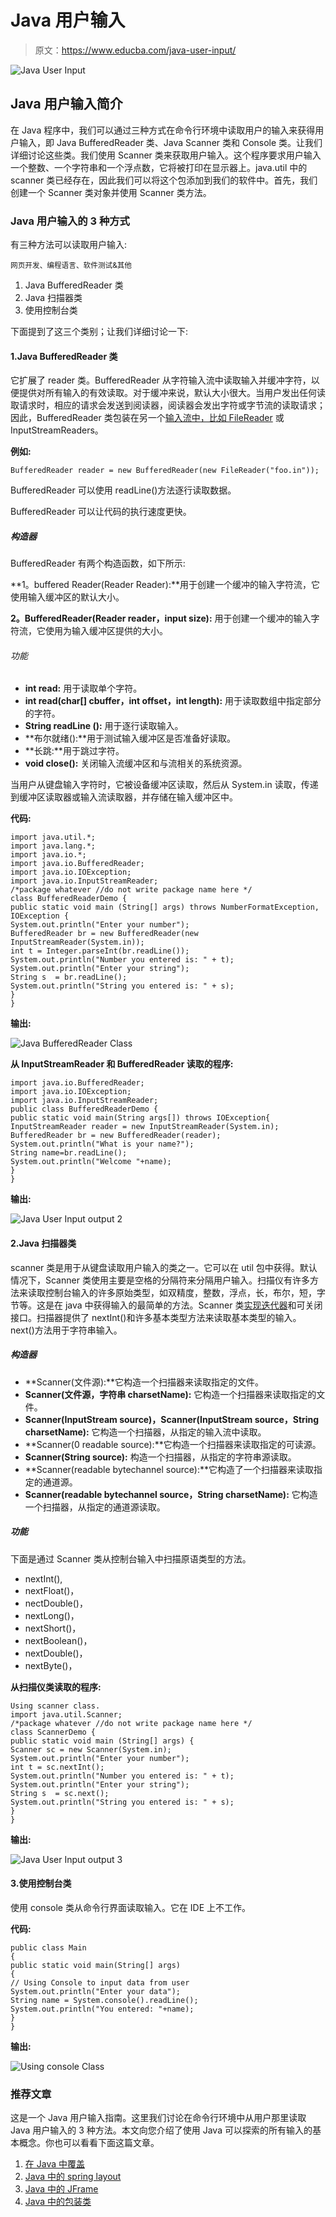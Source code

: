 # Java 用户输入

> 原文：<https://www.educba.com/java-user-input/>

![Java User Input](img/cdc309dc41542ef0af6bc479c3e074f3.png)



## Java 用户输入简介

在 Java 程序中，我们可以通过三种方式在命令行环境中读取用户的输入来获得用户输入，即 Java BufferedReader 类、Java Scanner 类和 Console 类。让我们详细讨论这些类。我们使用 Scanner 类来获取用户输入。这个程序要求用户输入一个整数、一个字符串和一个浮点数，它将被打印在显示器上。java.util 中的 scanner 类已经存在，因此我们可以将这个包添加到我们的软件中。首先，我们创建一个 Scanner 类对象并使用 Scanner 类方法。

### Java 用户输入的 3 种方式

有三种方法可以读取用户输入:

<small>网页开发、编程语言、软件测试&其他</small>

1.  Java BufferedReader 类
2.  Java 扫描器类
3.  使用控制台类

下面提到了这三个类别；让我们详细讨论一下:

#### 1.Java BufferedReader 类

它扩展了 reader 类。BufferedReader 从字符输入流中读取输入并缓冲字符，以便提供对所有输入的有效读取。对于缓冲来说，默认大小很大。当用户发出任何读取请求时，相应的请求会发送到阅读器，阅读器会发出字符或字节流的读取请求；因此，BufferedReader 类包装在另一个[输入流中，比如 FileReader](https://www.educba.com/javascript-filereader/) 或 InputStreamReaders。

**例如:**

```
BufferedReader reader = new BufferedReader(new FileReader("foo.in"));
```

BufferedReader 可以使用 readLine()方法逐行读取数据。

BufferedReader 可以让代码的执行速度更快。

##### 构造器

BufferedReader 有两个构造函数，如下所示:

**1。buffered Reader(Reader Reader):**用于创建一个缓冲的输入字符流，它使用输入缓冲区的默认大小。

**2。BufferedReader(Reader reader，input size):** 用于创建一个缓冲的输入字符流，它使用为输入缓冲区提供的大小。

###### 功能

*   **int read:** 用于读取单个字符。
*   **int read(char[] cbuffer，int offset，int length):** 用于读取数组中指定部分的字符。
*   **String readLine ():** 用于逐行读取输入。
*   **布尔就绪():**用于测试输入缓冲区是否准备好读取。
*   **长跳:**用于跳过字符。
*   **void close():** 关闭输入流缓冲区和与流相关的系统资源。

当用户从键盘输入字符时，它被设备缓冲区读取，然后从 System.in 读取，传递到缓冲区读取器或输入流读取器，并存储在输入缓冲区中。

**代码:**

```
import java.util.*;
import java.lang.*;
import java.io.*;
import java.io.BufferedReader;
import java.io.IOException;
import java.io.InputStreamReader;
/*package whatever //do not write package name here */
class BufferedReaderDemo {
public static void main (String[] args) throws NumberFormatException, IOException {
System.out.println("Enter your number");
BufferedReader br = new BufferedReader(new InputStreamReader(System.in));
int t = Integer.parseInt(br.readLine());
System.out.println("Number you entered is: " + t);
System.out.println("Enter your string");
String s  = br.readLine();
System.out.println("String you entered is: " + s);
}
}
```

**输出:**

![Java BufferedReader Class](img/98500054d93d8eec1712225383e73783.png)



**从 InputStreamReader 和 BufferedReader 读取的程序:**

```
import java.io.BufferedReader;
import java.io.IOException;
import java.io.InputStreamReader;
public class BufferedReaderDemo {
public static void main(String args[]) throws IOException{
InputStreamReader reader = new InputStreamReader(System.in);
BufferedReader br = new BufferedReader(reader);
System.out.println("What is your name?");
String name=br.readLine();
System.out.println("Welcome "+name);
}
}
```

**输出:**

![Java User Input output 2](img/7e28ca8cf040339650885d4421b16c7c.png)



#### 2.Java 扫描器类

scanner 类是用于从键盘读取用户输入的类之一。它可以在 util 包中获得。默认情况下，Scanner 类使用主要是空格的分隔符来分隔用户输入。扫描仪有许多方法来读取控制台输入的许多原始类型，如双精度，整数，浮点，长，布尔，短，字节等。这是在 java 中获得输入的最简单的方法。Scanner 类[实现迭代器](https://www.educba.com/iterators-in-python/)和可关闭接口。扫描器提供了 nextInt()和许多基本类型方法来读取基本类型的输入。next()方法用于字符串输入。

##### 构造器

*   **Scanner(文件源):**它构造一个扫描器来读取指定的文件。
*   **Scanner(文件源，字符串 charsetName):** 它构造一个扫描器来读取指定的文件。
*   **Scanner(InputStream source)，Scanner(InputStream source，String charsetName):** 它构造一个扫描器，从指定的输入流中读取。
*   **Scanner(0 readable source):**它构造一个扫描器来读取指定的可读源。
*   **Scanner(String source):** 构造一个扫描器，从指定的字符串源读取。
*   **Scanner(readable bytechannel source):**它构造了一个扫描器来读取指定的通道源。
*   **Scanner(readable bytechannel source，String charsetName):** 它构造一个扫描器，从指定的通道源读取。

##### 功能

下面是通过 Scanner 类从控制台输入中扫描原语类型的方法。

*   nextInt(),
*   nextFloat()，
*   nectDouble()，
*   nextLong()，
*   nextShort()，
*   nextBoolean()，
*   nextDouble()，
*   nextByte()，

**从扫描仪类读取的程序:**

```
Using scanner class.
import java.util.Scanner;
/*package whatever //do not write package name here */
class ScannerDemo {
public static void main (String[] args) {
Scanner sc = new Scanner(System.in);
System.out.println("Enter your number");
int t = sc.nextInt();
System.out.println("Number you entered is: " + t);
System.out.println("Enter your string");
String s  = sc.next();
System.out.println("String you entered is: " + s);
}
}
```

**输出:**

![Java User Input output 3](img/4ce0ad525899e407a92852e8a841e5b7.png)



#### 3.使用控制台类

使用 console 类从命令行界面读取输入。它在 IDE 上不工作。

**代码:**

```
public class Main
{
public static void main(String[] args)
{
// Using Console to input data from user
System.out.println("Enter your data");
String name = System.console().readLine();
System.out.println("You entered: "+name);
}
}
```

**输出:**

![Using console Class](img/a169200449279353068f3a03d630c1ce.png)



### 推荐文章

这是一个 Java 用户输入指南。这里我们讨论在命令行环境中从用户那里读取 Java 用户输入的 3 种方法。本文向您介绍了使用 Java 可以探索的所有输入的基本概念。你也可以看看下面这篇文章。

1.  [在 Java 中覆盖](https://www.educba.com/overriding-in-java/)
2.  [Java 中的 spring layout](https://www.educba.com/springlayout-in-java/)
3.  [Java 中的 JFrame](https://www.educba.com/jframe-in-java/)
4.  [Java 中的包装类](https://www.educba.com/wrapper-class-in-java/)






